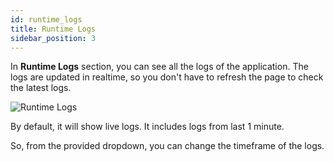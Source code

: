 ```yaml
---
id: runtime_logs
title: Runtime Logs
sidebar_position: 3
---
```


In **Runtime Logs** section, you can see all the logs of the application. The logs are updated in realtime, so you don't have to refresh the page to check the latest logs.

![Runtime Logs](/assets/2.x.x/runtime-logs.png)

By default, it will show live logs. It includes logs from last 1 minute.

So, from the provided dropdown, you can change the timeframe of the logs.